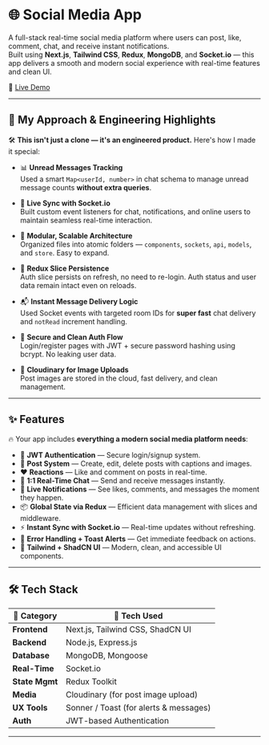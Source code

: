 # 🌐 Social Media App

A full-stack real-time social media platform where users can post, like, comment, chat, and receive instant notifications.  
Built using **Next.js**, **Tailwind CSS**, **Redux**, **MongoDB**, and **Socket.io** — this app delivers a smooth and modern social experience with real-time features and clean UI.

🚀 [Live Demo](https://social-media-6p73.onrender.com/)



---


## 🧠 My Approach & Engineering Highlights

🛠️ **This isn't just a clone — it's an engineered product.** Here's how I made it special:

- 📊 **Unread Messages Tracking**  
  Used a smart `Map<userId, number>` in chat schema to manage unread message counts **without extra queries**.

- 🔄 **Live Sync with Socket.io**  
  Built custom event listeners for chat, notifications, and online users to maintain seamless real-time interaction.

- 🧩 **Modular, Scalable Architecture**  
  Organized files into atomic folders — `components`, `sockets`, `api`, `models`, and `store`. Easy to expand.

- 🔁 **Redux Slice Persistence**  
  Auth slice persists on refresh, no need to re-login. Auth status and user data remain intact even on reloads.

- 📬 **Instant Message Delivery Logic**  
  Used Socket events with targeted room IDs for **super fast** chat delivery and `notRead` increment handling.

- 🔐 **Secure and Clean Auth Flow**  
  Login/register pages with JWT + secure password hashing using bcrypt. No leaking user data.

- 📸 **Cloudinary for Image Uploads**  
  Post images are stored in the cloud, fast delivery, and clean management.

---

## ✨ Features

🔥 Your app includes **everything a modern social media platform needs**:

- 🔐 **JWT Authentication** — Secure login/signup system.
- 📝 **Post System** — Create, edit, delete posts with captions and images.
- ❤️ **Reactions** — Like and comment on posts in real-time.
- 💬 **1:1 Real-Time Chat** — Send and receive messages instantly.
- 🔔 **Live Notifications** — See likes, comments, and messages the moment they happen.
- 📦 **Global State via Redux** — Efficient data management with slices and middleware.
- ⚡ **Instant Sync with Socket.io** — Real-time updates without refreshing.
- 🧪 **Error Handling + Toast Alerts** — Get immediate feedback on actions.
- 🎨 **Tailwind + ShadCN UI** — Modern, clean, and accessible UI components.

---

## 🛠️ Tech Stack

| 🧩 Category     | 🚀 Tech Used                               |
|----------------|--------------------------------------------|
| **Frontend**   | Next.js, Tailwind CSS, ShadCN UI           |
| **Backend**    | Node.js, Express.js                        |
| **Database**   | MongoDB, Mongoose                          |
| **Real-Time**  | Socket.io                                  |
| **State Mgmt** | Redux Toolkit                              |
| **Media**      | Cloudinary (for post image upload)         |
| **UX Tools**   | Sonner / Toast (for alerts & messages)     |
| **Auth**       | JWT-based Authentication                   |

---
